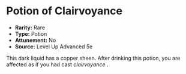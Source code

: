 # Potion of Clairvoyance

- **Rarity:** Rare
- **Type:** Potion
- **Attunement:** No
- **Source:** Level Up Advanced 5e

This dark liquid has a copper sheen. After drinking this potion, you are affected as if you had cast _clairvoyance_ .
